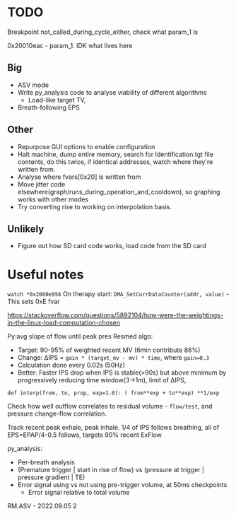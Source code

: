# TODO

Breakpoint not_called_during_cycle_either, check what param_1 is 

0x20010eac - param_1. IDK what lives here

## Big 

 - ASV mode
  - Write py_analysis code to analyse viability of different algorithms
    - Load-like target TV,
 - Breath-following EPS

## Other

 - Repurpose GUI options to enable configuration
 - Halt machine, dump entire memory, search for Identification.tgt file contents, do this twice, if identical addresses, watch where they're written from.
 - Analyse where fvars[0x20] is written from
 - Move jitter code elsewhere(graph/runs_during_operation_and_cooldown), so graphing works with other modes
 - Try converting rise to working on interpolation basis.

## Unlikely

 - Figure out how SD card code works, load code from the SD card


# Useful notes

`watch *0x2000e956`
On therapy start: `DMA_SetCurrDataCounter(addr, value)` - This sets 0xE fvar


https://stackoverflow.com/questions/5892104/how-were-the-weightings-in-the-linux-load-computation-chosen


Py:avg slope of flow until peak pres 
Resmed algo:
 - Target: 90-95% of weighted recent MV (6min contribute 86%)
 - Change: ∆IPS = `gain * (target_mv - mv) * time`, where `gain=0.3`
 - Calculation done every 0.02s (50Hz)
 - Better: Faster IPS drop when IPS is stable(>90s) but above minimum by progressively reducing time window(3->1m), limit of ∆IPS, 

`def interp(from, to, prop, exp=1.0): ( from**exp + to**exp) **1/exp`

Check how well outflow correlates to residual volume - `flow/test`, and pressure change-flow correlation.

Track recent peak exhale, peak inhale. 1/4 of IPS follows breathing, all of EPS=EPAP/4-0.5 follows, targets 90% recent ExFlow

py_analysis:
  - Per-breath analysis
  - (Premature trigger | start in rise of flow) vs (pressure at trigger | pressure gradient | TE)
  - Error signal using vs not using pre-trigger volume, at 50ms checkpoints
    - Error signal relative to total volume


RM.ASV - 2022.09.05 2
